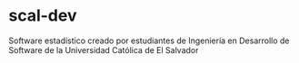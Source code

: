 # scal-dev
Software estadístico creado por estudiantes de Ingeniería en Desarrollo de Software de la Universidad Católica de El Salvador
